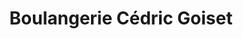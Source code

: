 ---
title: "Boulangerie Cédric Goiset"
url: /dampierre-sur-salon/boulangerie-cedric-goiset/
shop: Bäckerei
---